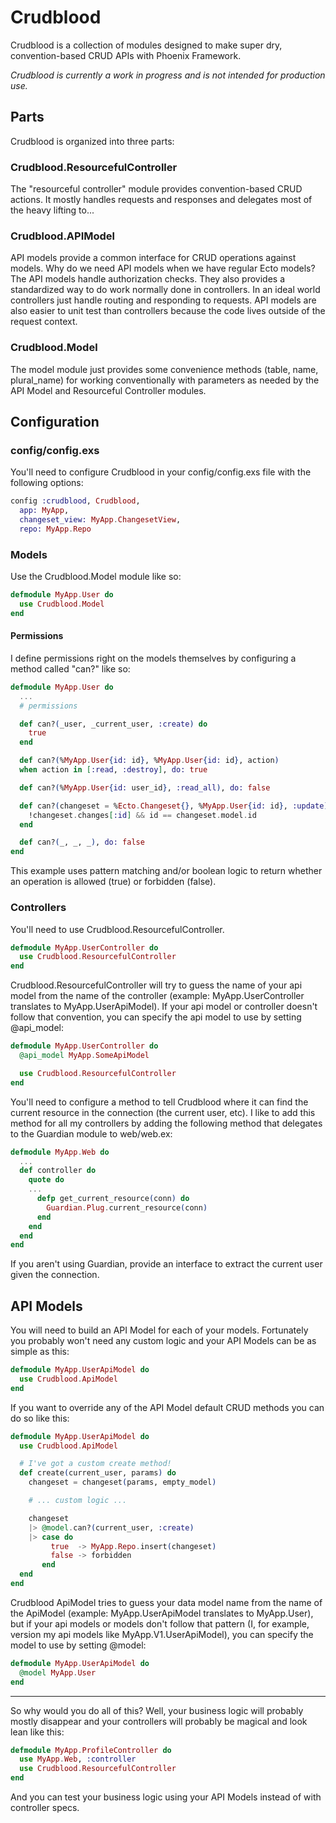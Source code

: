 # Crudblood

Crudblood is a collection of modules designed to make super dry, convention-based CRUD APIs with Phoenix Framework.

*Crudblood is currently a work in progress and is not intended for production use.*

## Parts

Crudblood is organized into three parts:

### Crudblood.ResourcefulController
The "resourceful controller" module provides convention-based CRUD actions. It mostly handles requests and responses and delegates most of the heavy lifting to...

### Crudblood.APIModel
API models provide a common interface for CRUD operations against models. Why do we need API models when we have regular Ecto models? The API models handle authorization checks. They also provides a standardized way to do work normally done in controllers. In an ideal world controllers just handle routing and responding to requests. API models are also easier to unit test than controllers because the code lives outside of the request context.

### Crudblood.Model
The model module just provides some convenience methods (table, name, plural_name) for working conventionally with parameters as needed by the API Model and Resourceful Controller modules.

## Configuration

### config/config.exs
You'll need to configure Crudblood in your config/config.exs file with the following options:

```elixir
config :crudblood, Crudblood,
  app: MyApp,
  changeset_view: MyApp.ChangesetView,
  repo: MyApp.Repo
```

### Models
Use the Crudblood.Model module like so:

```elixir
defmodule MyApp.User do
  use Crudblood.Model
end
```

#### Permissions

I define permissions right on the models themselves by configuring a method called "can?" like so:

```elixir
defmodule MyApp.User do
  ...
  # permissions

  def can?(_user, _current_user, :create) do
    true
  end

  def can?(%MyApp.User{id: id}, %MyApp.User{id: id}, action)
  when action in [:read, :destroy], do: true

  def can?(%MyApp.User{id: user_id}, :read_all), do: false

  def can?(changeset = %Ecto.Changeset{}, %MyApp.User{id: id}, :update) do
    !changeset.changes[:id] && id == changeset.model.id
  end

  def can?(_, _, _), do: false
end
```

This example uses pattern matching and/or boolean logic to return whether an operation is allowed (true) or forbidden (false).

### Controllers
You'll need to use Crudblood.ResourcefulController.

```elixir
defmodule MyApp.UserController do
  use Crudblood.ResourcefulController
end
```

Crudblood.ResourcefulController will try to guess the name of your api model from the name of the controller (example: MyApp.UserController translates to MyApp.UserApiModel). If your api model or controller doesn't follow that convention, you can specify the api model to use by setting @api_model:

```elixir
defmodule MyApp.UserController do
  @api_model MyApp.SomeApiModel

  use Crudblood.ResourcefulController
end
```

You'll need to configure a method to tell Crudblood where it can find the current resource in the connection (the current user, etc). I like to add this method for all my controllers by adding the following method that delegates to the Guardian module to web/web.ex:

```elixir
defmodule MyApp.Web do
  ...
  def controller do
    quote do
    ...
      defp get_current_resource(conn) do
        Guardian.Plug.current_resource(conn)
      end
    end
  end
end
```

If you aren't using Guardian, provide an interface to extract the current user given the connection.

## API Models
You will need to build an API Model for each of your models. Fortunately you probably won't need any custom logic and your API Models can be as simple as this:

```elixir
defmodule MyApp.UserApiModel do
  use Crudblood.ApiModel
end
```

If you want to override any of the API Model default CRUD methods you can do so like this:

```elixir
defmodule MyApp.UserApiModel do
  use Crudblood.ApiModel

  # I've got a custom create method!
  def create(current_user, params) do
    changeset = changeset(params, empty_model)

    # ... custom logic ...

    changeset
    |> @model.can?(current_user, :create)
    |> case do
         true  -> MyApp.Repo.insert(changeset)
         false -> forbidden
       end
  end
end
```

Crudblood ApiModel tries to guess your data model name from the name of the ApiModel (example: MyApp.UserApiModel translates to MyApp.User), but if your api models or models don't follow that pattern (I, for example, version my api models like MyApp.V1.UserApiModel), you can specify the model to use by setting @model:

```elixir
defmodule MyApp.UserApiModel do
  @model MyApp.User
end
```

----------------

So why would you do all of this? Well, your business logic will probably mostly disappear and your controllers will probably be magical and look lean like this:

```elixir
defmodule MyApp.ProfileController do
  use MyApp.Web, :controller
  use Crudblood.ResourcefulController
end
```

And you can test your business logic using your API Models instead of with controller specs.
